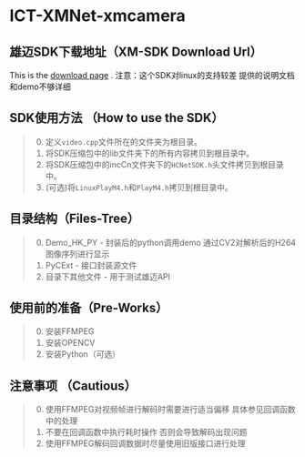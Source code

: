 # ICT-XMNet-xmcamera
## 雄迈SDK下载地址（XM-SDK Download Url）
This is the [download page](https://download.xm030.cn/d/MDAwMDA3MzM= "Title") .
注意：这个SDK对linux的支持较差 提供的说明文档和demo不够详细

## SDK使用方法 （How to use the SDK）
> 0.   定义`video.cpp`文件所在的文件夹为根目录。
> 1.   将SDK压缩包中的lib文件夹下的所有内容拷贝到根目录中。
> 2.   将SDK压缩包中的incCn文件夹下的`HCNetSDK.h`头文件拷贝到根目录中。
> 3.   (可选)将`LinuxPlayM4.h`和`PlayM4.h`拷贝到根目录中。

## 目录结构（Files-Tree）
> 0.   Demo_HK_PY - 封装后的python调用demo 通过CV2对解析后的H264图像序列进行显示
> 1.   PyCExt - 接口封装源文件
> 2.   目录下其他文件 - 用于测试雄迈API

## 使用前的准备（Pre-Works）
> 0.   安装FFMPEG
> 1.   安装OPENCV
> 2.   安装Python（可选）

## 注意事项 （Cautious）
> 0.   使用FFMPEG对视频帧进行解码时需要进行适当偏移 具体参见回调函数中的处理
> 1.   不要在回调函数中执行耗时操作 否则会导致解码出现问题
> 2.   使用FFMPEG解码回调数据时尽量使用旧版接口进行处理